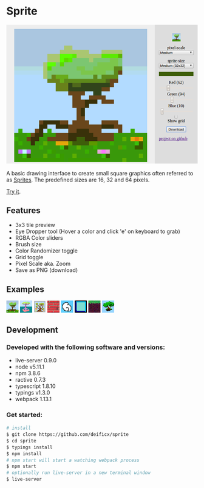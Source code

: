 # Sprite

![screenshot](https://raw.githubusercontent.com/deificx/sprite/master/graphics/screenshot.png)

A basic drawing interface to create small square graphics often referred to as [Sprites](https://en.wikipedia.org/wiki/Sprite_(computer_graphics)).
The predefined sizes are 16, 32 and 64 pixels.

[Try it](https://deificx.github.io/sprite/).

## Features

- 3x3 tile preview
- Eye Dropper tool (Hover a color and click 'e' on keyboard to grab)
- RGBA Color sliders
- Brush size
- Color Randomizer toggle
- Grid toggle
- Pixel Scale aka. Zoom
- Save as PNG (download)

## Examples

![1](https://raw.githubusercontent.com/deificx/sprite/master/graphics/examples/1.png)
![2](https://raw.githubusercontent.com/deificx/sprite/master/graphics/examples/2.png)
![3](https://raw.githubusercontent.com/deificx/sprite/master/graphics/examples/3.png)
![4](https://raw.githubusercontent.com/deificx/sprite/master/graphics/examples/4.png)
![5](https://raw.githubusercontent.com/deificx/sprite/master/graphics/examples/5.png)
![6](https://raw.githubusercontent.com/deificx/sprite/master/graphics/examples/6.png)
![7](https://raw.githubusercontent.com/deificx/sprite/master/graphics/examples/7.png)
![8](https://raw.githubusercontent.com/deificx/sprite/master/graphics/examples/8.png)

## Development

### Developed with the following software and versions:

- live-server 0.9.0
- node v5.11.1
- npm 3.8.6
- ractive 0.7.3
- typescript 1.8.10
- typings v1.3.0
- webpack 1.13.1

### Get started:

``` bash
# install
$ git clone https://github.com/deificx/sprite
$ cd sprite
$ typings install
$ npm install
# npm start will start a watching webpack process
$ npm start
# optionally run live-server in a new terminal window
$ live-server
```
